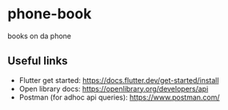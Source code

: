 # phone-book
books on da phone

## Useful links
- Flutter get started: https://docs.flutter.dev/get-started/install
- Open library docs: https://openlibrary.org/developers/api
- Postman (for adhoc api queries): https://www.postman.com/
